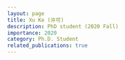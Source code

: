 ```yaml
---
layout: page
title: Xu Ke (许可)
description: PhD student (2020 Fall)
importance: 2020
category: Ph.D. Student
related_publications: true
---
```

